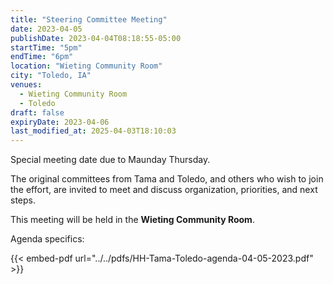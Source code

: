 ```yaml
---
title: "Steering Committee Meeting"
date: 2023-04-05
publishDate: 2023-04-04T08:18:55-05:00
startTime: "5pm"
endTime: "6pm"
location: "Wieting Community Room"
city: "Toledo, IA"
venues:
  - Wieting Community Room
  - Toledo
draft: false
expiryDate: 2023-04-06
last_modified_at: 2025-04-03T18:10:03
--- 
```


Special meeting date due to Maunday Thursday.    

The original committees from Tama and Toledo, and others who wish to join the effort, are invited to meet and discuss organization, priorities, and next steps.

This meeting will be held in the **Wieting Community Room**.

Agenda specifics:

<!-- - To be announced -->
  
{{< embed-pdf url="../../pdfs/HH-Tama-Toledo-agenda-04-05-2023.pdf" >}}
